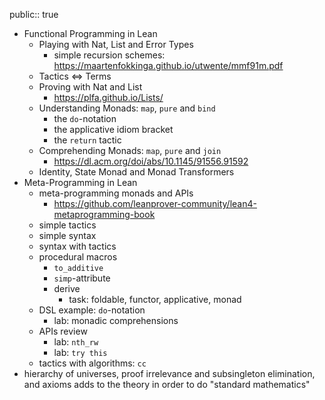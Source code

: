 public:: true

- Functional Programming in Lean
	- Playing with Nat, List and Error Types
		- simple recursion schemes: https://maartenfokkinga.github.io/utwente/mmf91m.pdf
	- Tactics $\iff$ Terms
	- Proving with Nat and List
		- https://plfa.github.io/Lists/
	- Understanding Monads: `map`, `pure` and `bind`
		- the `do`-notation
		- the applicative idiom bracket
		- the `return` tactic
	- Comprehending Monads: `map`, `pure` and `join`
		- https://dl.acm.org/doi/abs/10.1145/91556.91592
	- Identity, State Monad and Monad Transformers
- Meta-Programming in Lean
	- meta-programming monads and APIs
		- https://github.com/leanprover-community/lean4-metaprogramming-book
	- simple tactics
	- simple syntax
	- syntax with tactics
	- procedural macros
		- `to_additive`
		- `simp`-attribute
		- derive
			- task: foldable, functor, applicative, monad
	- DSL example: `do`-notation
		- lab: monadic comprehensions
	- APIs review
		- lab: `nth_rw`
		- lab: `try this`
	- tactics with algorithms: `cc`
- hierarchy of universes, proof irrelevance and subsingleton elimination, and axioms adds to the theory in order to do "standard mathematics"